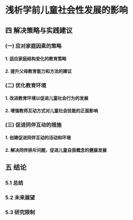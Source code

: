 # 浅析学前儿童社会性发展的影响

## 四 解决策略与实践建议
### (一) 应对家庭因素的策略
#### 1. 适应家庭结构变化的教育策略
#### 2. 提升父母教育能力和方法的建议
### (二) 优化教育环境
#### 1. 改进教育环境以促进儿童社会行为的发展
#### 2. 增强教师互动方式对儿童社会技能的正面影响
### (三) 促进同伴互动的措施
#### 1. 创建促进同伴互动的活动和环境
#### 2. 解决同伴排斥问题，促进儿童自我概念的健康发展
## 五 结论
### 5.1 总结
### 5.2 未来展望
### 5.3 研究限制


